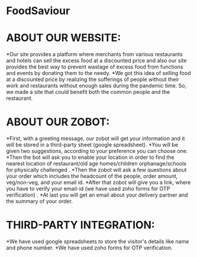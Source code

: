 # FoodSaviour

<h1>ABOUT OUR WEBSITE:</h1>
*Our site provides a platform where merchants from various restaurants and hotels can sell the excess food at a discounted price and also our site  provides the best way to prevent wastage of excess food from functions and events by donating them to the needy.
*We got this idea of selling food at a discounted price by realizing the sufferings of people without their work and restaurants without enough sales during the pandemic time. So, we made a site that could benefit both the common people and the restaurant.

<h1>ABOUT OUR ZOBOT:</h1>
*First, with a greeting message, our zobot will get your information and it will be stored in a third-party sheet (google spreadsheet).
*You will be given two suggestions, according to your preference you can choose one.
*Then the bot will ask you to enable your location in order to find the nearest location of restaurant/old age homes/children orphanage/schools for physically challenged .
*Then the zobot will ask a few questions about your order which includes the headcount of the people, order amount, veg/non-veg, and your email id.
*After that zobot will give you a link, where you have to verify your email-id (we have used zoho forms for OTP verification) .
*At last you will get an email about your delivery partner and the summary of your order.

<h1>THIRD-PARTY INTEGRATION:</h1>
*We have used google spreadsheets to store the visitor's details like name and phone number.
*We have used zoho forms for OTP verification.
